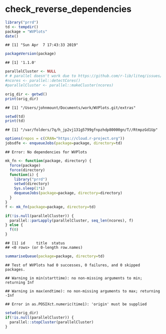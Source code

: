 check\_reverse\_dependencies
================

``` r
library("prrd")
td <- tempdir()
package = "WVPlots"
date()
```

    ## [1] "Sun Apr  7 17:43:33 2019"

``` r
packageVersion(package)
```

    ## [1] '1.1.0'

``` r
parallelCluster <- NULL
# # parallel doesn't work due to https://github.com/r-lib/liteq/issues/22
#ncores <- parallel::detectCores()
#parallelCluster <- parallel::makeCluster(ncores)

orig_dir <- getwd()
print(orig_dir)
```

    ## [1] "/Users/johnmount/Documents/work/WVPlots.git/extras"

``` r
setwd(td)
print(td)
```

    ## [1] "/var/folders/7q/h_jp2vj131g5799gfnpzhdp80000gn/T//RtmpzGd1Up"

``` r
options(repos = c(CRAN="https://cloud.r-project.org"))
jobsdfe <- enqueueJobs(package=package, directory=td)
```

    ## Error: No dependencies for WVPlots

``` r
mk_fn <- function(package, directory) {
  force(package)
  force(directory)
  function(i) {
    library("prrd")
    setwd(directory)
    Sys.sleep(1*i)
    dequeueJobs(package=package, directory=directory)
  }
}
f <- mk_fn(package=package, directory=td)

if(!is.null(parallelCluster)) {
  parallel::parLapply(parallelCluster, seq_len(ncores), f)
} else {
  f(0)
}
```

    ## [1] id     title  status
    ## <0 rows> (or 0-length row.names)

``` r
summariseQueue(package=package, directory=td)
```

    ## Test of WVPlots had 0 successes, 0 failures, and 0 skipped packages.

    ## Warning in min(starttime): no non-missing arguments to min; returning Inf

    ## Warning in max(endtime): no non-missing arguments to max; returning -Inf

    ## Error in as.POSIXct.numeric(time1): 'origin' must be supplied

``` r
setwd(orig_dir)
if(!is.null(parallelCluster)) {
  parallel::stopCluster(parallelCluster)
}
```
